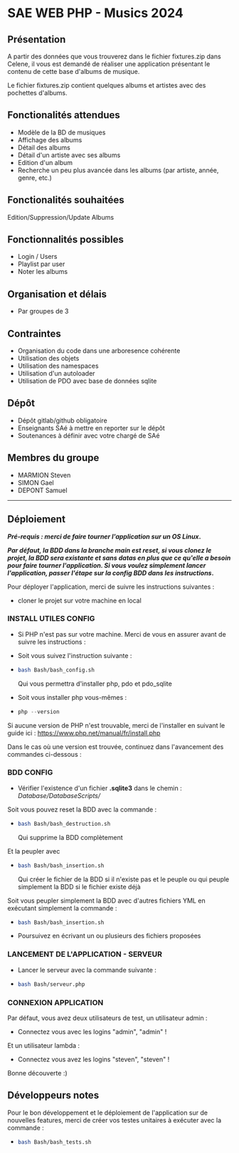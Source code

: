# SAE WEB PHP - Musics 2024

## Présentation

A partir des données que vous trouverez dans le fichier fixtures.zip dans Celene, il vous est demandé de
réaliser une application présentant le contenu de cette base d'albums de musique.

Le fichier fixtures.zip contient quelques albums et artistes avec des pochettes d'albums.

## Fonctionalités attendues

- Modèle de la BD de musiques  
- Affichage des albums
- Détail des albums
- Détail d'un artiste avec ses albums
- Edition d'un album
- Recherche un peu plus avancée dans les albums (par artiste, année, genre, etc.)

## Fonctionalités souhaitées

Edition/Suppression/Update Albums

## Fonctionnalités possibles

- Login / Users
- Playlist par user
- Noter les albums

## Organisation et délais

- Par groupes de 3

## Contraintes

- Organisation du code dans une arboresence cohérente
- Utilisation des objets
- Utilisation des namespaces
- Utilisation d'un autoloader
- Utilisation de PDO avec base de données sqlite

## Dépôt

- Dépôt gitlab/github obligatoire
- Enseignants SAé à mettre en reporter sur le dépôt
- Soutenances à définir avec votre chargé de SAé

## Membres du groupe

- MARMION Steven
- SIMON Gael
- DEPONT Samuel

---

## Déploiement

***Pré-requis : merci de faire tourner l'application sur un OS Linux*.**

***Par défaut, la BDD dans la branche main est reset, si vous clonez le projet, la BDD sera existante et sans datas en plus que ce qu'elle a besoin pour faire tourner l'application. Si vous voulez simplement lancer l'application, passer l'étape sur la config BDD dans les instructions*.**

Pour déployer l'application, merci de suivre les instructions suivantes :

- cloner le projet sur votre machine en local

### INSTALL UTILES CONFIG

- Si PHP n'est pas sur votre machine. Merci de vous en assurer avant de suivre les instructions :

- Soit vous suivez l'instruction suivante :

- ```bash
  bash Bash/bash_config.sh
  ```

  Qui vous permettra d'installer php, pdo et pdo_sqlite

- Soit vous installer php vous-mêmes :

- ```php
  php --version
  ```

Si aucune version de PHP n'est trouvable, merci de l'installer en suivant le guide ici : <https://www.php.net/manual/fr/install.php>

Dans le cas où une version est trouvée, continuez dans l'avancement des commandes ci-dessous :

### BDD CONFIG

- Vérifier l'existence d'un fichier **.sqlite3** dans le chemin : *Database/DatabaseScripts/*

Soit vous pouvez reset la BDD avec la commande :

- ```bash
  bash Bash/bash_destruction.sh
  ```
  
  Qui supprime la BDD complètement

Et la peupler avec

- ```bash
  bash Bash/bash_insertion.sh
  ```

  Qui créer le fichier de la BDD si il n'existe pas et le peuple ou qui peuple simplement la BDD si le fichier existe déjà

Soit vous peupler simplement la BDD avec d'autres fichiers YML en exécutant simplement la commande :

- ```bash
  bash Bash/bash_insertion.sh
  ```

- Poursuivez en écrivant un ou plusieurs des fichiers proposées

### LANCEMENT DE L'APPLICATION - SERVEUR

- Lancer le serveur avec la commande suivante :

- ```bash
  bash Bash/serveur.php
  ```

### CONNEXION APPLICATION

Par défaut, vous avez deux utilisateurs de test, un utilisateur admin :

- Connectez vous avec les logins "admin", "admin" !

Et un utilisateur lambda :

- Connectez vous avez les logins "steven", "steven" !

Bonne découverte :)

## Développeurs notes

Pour le bon développement et le déploiement de l'application sur de nouvelles features, merci de créer vos testes unitaires à exécuter avec la commande :

- ```bash
  bash Bash/bash_tests.sh
  ```
